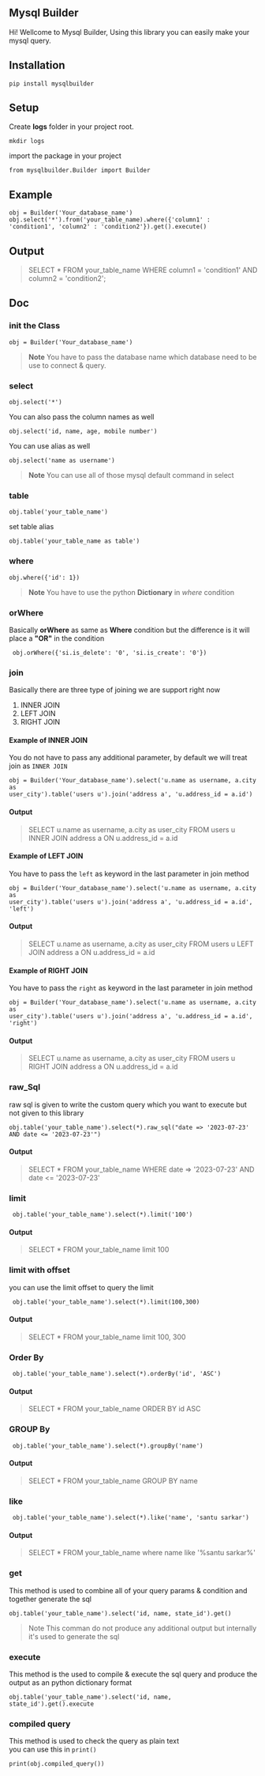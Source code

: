 ## Mysql Builder

Hi! Wellcome to Mysql Builder, Using this library you can easily make your mysql query.


## Installation
    pip install mysqlbuilder

## Setup
Create  **logs** folder in your project root.

    mkdir logs


import the package in your project

    from mysqlbuilder.Builder import Builder

## Example

    obj = Builder('Your_database_name')
    obj.select('*').from('your_table_name).where({'column1' : 'condition1', 'column2' : 'condition2'}).get().execute()

## Output
> SELECT * FROM your_table_name WHERE column1 = 'condition1' AND column2 = 'condition2';


## Doc
### init the Class

    obj = Builder('Your_database_name')
> **Note**
> You have to pass the database name which database need to be use to connect & query.


### select
    obj.select('*')

You can also pass the column names as well

    obj.select('id, name, age, mobile number')

You can use alias as well
    
    obj.select('name as username')


> **Note**
> You can use all of those mysql default command in select

### table
    obj.table('your_table_name')
    
set table alias

    obj.table('your_table_name as table')

### where

    obj.where({'id': 1})

> **Note**
> You have to use the python **Dictionary** in _where_ condition


### orWhere
Basically **orWhere** as same as **Where** condition but the difference is it will place 
a **"OR"** in the condition

     obj.orWhere({'si.is_delete': '0', 'si.is_create': '0'})


### join
Basically there are three type of joining we are support right now

1. INNER JOIN
2. LEFT JOIN
3. RIGHT JOIN

#### Example of INNER JOIN <br>
You do not have to pass any additional parameter, by default we will treat join as <code>INNER JOIN</code>

    obj = Builder('Your_database_name').select('u.name as username, a.city as 
    user_city').table('users u').join('address a', 'u.address_id = a.id')

#### Output

> SELECT u.name as username, a.city as user_city FROM users u INNER JOIN address a
> ON u.address_id = a.id


#### Example of LEFT JOIN 
You have to pass the <code>left</code> as keyword in the last parameter in join method

    obj = Builder('Your_database_name').select('u.name as username, a.city as 
    user_city').table('users u').join('address a', 'u.address_id = a.id', 'left')

#### Output

> SELECT u.name as username, a.city as user_city FROM users u LEFT JOIN address a
> ON u.address_id = a.id



#### Example of RIGHT JOIN
You have to pass the <code>right</code> as keyword in the last parameter in join method

    obj = Builder('Your_database_name').select('u.name as username, a.city as 
    user_city').table('users u').join('address a', 'u.address_id = a.id', 'right')

#### Output

> SELECT u.name as username, a.city as user_city FROM users u RIGHT JOIN address a
> ON u.address_id = a.id


### raw_Sql
raw sql is given to write the custom query which you want to execute but not given to this library

    obj.table('your_table_name').select(*).raw_sql("date => '2023-07-23' AND date <= '2023-07-23'")

#### Output

> SELECT * FROM your_table_name WHERE date => '2023-07-23' AND date <= '2023-07-23'


### limit

     obj.table('your_table_name').select(*).limit('100')

#### Output

> SELECT * FROM your_table_name limit 100


### limit with offset
you can use the limit offset to query the limit

     obj.table('your_table_name').select(*).limit(100,300)

#### Output

> SELECT * FROM your_table_name limit 100, 300



### Order By 

     obj.table('your_table_name').select(*).orderBy('id', 'ASC')

#### Output

> SELECT * FROM your_table_name ORDER BY id ASC



### GROUP By 

     obj.table('your_table_name').select(*).groupBy('name')

#### Output

> SELECT * FROM your_table_name GROUP BY name


### like

     obj.table('your_table_name').select(*).like('name', 'santu sarkar')

#### Output

> SELECT * FROM your_table_name where name like '%santu sarkar%'


### get
This method is used to combine all of your query params & condition and together generate the sql 

    obj.table('your_table_name').select('id, name, state_id').get()

> Note
> This comman do not produce any additional output but internally it's used to generate the sql


### execute
This method is the used to compile & execute the sql query and produce the output as an python dictionary format

    obj.table('your_table_name').select('id, name, state_id').get().execute

### compiled query
This method is used to check the query as plain text <br>
you can use this in <code>print()</code>

    print(obj.compiled_query())




